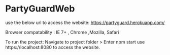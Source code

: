 # PartyGuardWeb
use the below url to access the website:
https://partyguard.herokuapp.com/

Browser compatability : IE 7+ , Chrome ,Mozilla, Safari


To run the project:
Navigate to project folder > Enter npm start
use https://localhost:8080 to access the website.
